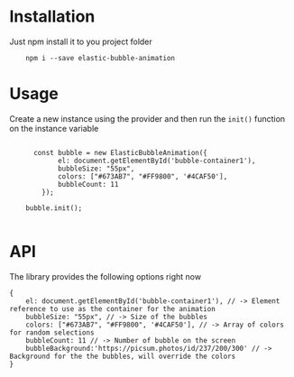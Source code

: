 # Installation 


Just npm install it to you project folder

```
    npm i --save elastic-bubble-animation
```

# Usage 

Create a new instance using the provider and then run the `init()` function on the instance variable


```

      const bubble = new ElasticBubbleAnimation({
            el: document.getElementById('bubble-container1'),
            bubbleSize: "55px",
            colors: ["#673AB7", "#FF9800", '#4CAF50'],
            bubbleCount: 11
        });

    bubble.init();


```


# API

The library provides the following options right now

```
{
    el: document.getElementById('bubble-container1'), // -> Element reference to use as the container for the animation
    bubbleSize: "55px", // -> Size of the bubbles
    colors: ["#673AB7", "#FF9800", '#4CAF50'], // -> Array of colors for random selections
    bubbleCount: 11 // -> Number of bubble on the screen
    bubbleBackground:'https://picsum.photos/id/237/200/300' // -> Background for the the bubbles, will override the colors
}
```



